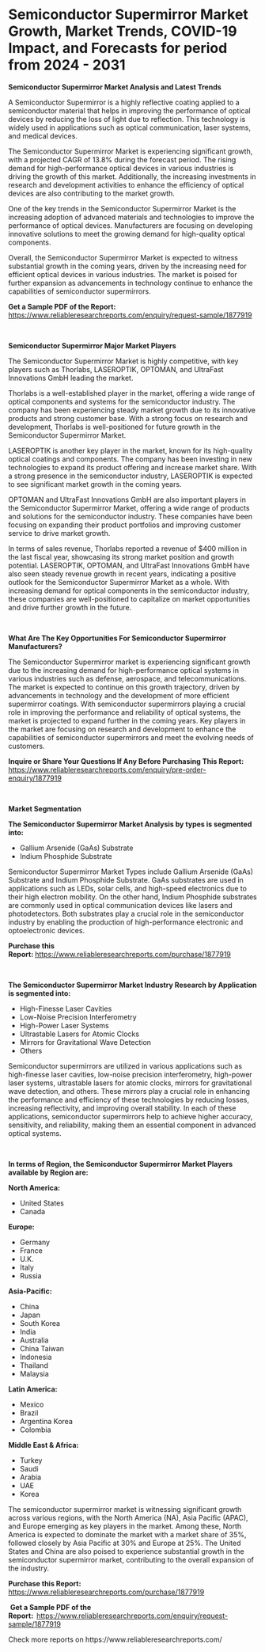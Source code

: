 <p><h1>Semiconductor Supermirror Market Growth, Market Trends, COVID-19 Impact, and Forecasts for period from 2024 - 2031</h1></p><p><strong>Semiconductor Supermirror Market Analysis and Latest Trends</strong></p>
<p><p>A Semiconductor Supermirror is a highly reflective coating applied to a semiconductor material that helps in improving the performance of optical devices by reducing the loss of light due to reflection. This technology is widely used in applications such as optical communication, laser systems, and medical devices.</p><p>The Semiconductor Supermirror Market is experiencing significant growth, with a projected CAGR of 13.8% during the forecast period. The rising demand for high-performance optical devices in various industries is driving the growth of this market. Additionally, the increasing investments in research and development activities to enhance the efficiency of optical devices are also contributing to the market growth.</p><p>One of the key trends in the Semiconductor Supermirror Market is the increasing adoption of advanced materials and technologies to improve the performance of optical devices. Manufacturers are focusing on developing innovative solutions to meet the growing demand for high-quality optical components.</p><p>Overall, the Semiconductor Supermirror Market is expected to witness substantial growth in the coming years, driven by the increasing need for efficient optical devices in various industries. The market is poised for further expansion as advancements in technology continue to enhance the capabilities of semiconductor supermirrors.</p></p>
<p><strong>Get a Sample PDF of the Report:&nbsp;</strong> <a href="https://www.reliableresearchreports.com/enquiry/request-sample/1877919">https://www.reliableresearchreports.com/enquiry/request-sample/1877919</a></p>
<p>&nbsp;</p>
<p><strong>Semiconductor Supermirror Major Market Players</strong></p>
<p><p>The Semiconductor Supermirror Market is highly competitive, with key players such as Thorlabs, LASEROPTIK, OPTOMAN, and UltraFast Innovations GmbH leading the market. </p><p>Thorlabs is a well-established player in the market, offering a wide range of optical components and systems for the semiconductor industry. The company has been experiencing steady market growth due to its innovative products and strong customer base. With a strong focus on research and development, Thorlabs is well-positioned for future growth in the Semiconductor Supermirror Market.</p><p>LASEROPTIK is another key player in the market, known for its high-quality optical coatings and components. The company has been investing in new technologies to expand its product offering and increase market share. With a strong presence in the semiconductor industry, LASEROPTIK is expected to see significant market growth in the coming years.</p><p>OPTOMAN and UltraFast Innovations GmbH are also important players in the Semiconductor Supermirror Market, offering a wide range of products and solutions for the semiconductor industry. These companies have been focusing on expanding their product portfolios and improving customer service to drive market growth.</p><p>In terms of sales revenue, Thorlabs reported a revenue of $400 million in the last fiscal year, showcasing its strong market position and growth potential. LASEROPTIK, OPTOMAN, and UltraFast Innovations GmbH have also seen steady revenue growth in recent years, indicating a positive outlook for the Semiconductor Supermirror Market as a whole. With increasing demand for optical components in the semiconductor industry, these companies are well-positioned to capitalize on market opportunities and drive further growth in the future.</p></p>
<p>&nbsp;</p>
<p><strong>What Are The Key Opportunities For Semiconductor Supermirror Manufacturers?</strong></p>
<p><p>The Semiconductor Supermirror market is experiencing significant growth due to the increasing demand for high-performance optical systems in various industries such as defense, aerospace, and telecommunications. The market is expected to continue on this growth trajectory, driven by advancements in technology and the development of more efficient supermirror coatings. With semiconductor supermirrors playing a crucial role in improving the performance and reliability of optical systems, the market is projected to expand further in the coming years. Key players in the market are focusing on research and development to enhance the capabilities of semiconductor supermirrors and meet the evolving needs of customers.</p></p>
<p><strong>Inquire or Share Your Questions If Any Before Purchasing This Report:</strong> <a href="https://www.reliableresearchreports.com/enquiry/pre-order-enquiry/1877919">https://www.reliableresearchreports.com/enquiry/pre-order-enquiry/1877919</a></p>
<p>&nbsp;</p>
<p><strong>Market Segmentation</strong></p>
<p><strong>The Semiconductor Supermirror Market Analysis by types is segmented into:</strong></p>
<p><ul><li>Gallium Arsenide (GaAs) Substrate</li><li>Indium Phosphide Substrate</li></ul></p>
<p><p>Semiconductor Supermirror Market Types include Gallium Arsenide (GaAs) Substrate and Indium Phosphide Substrate. GaAs substrates are used in applications such as LEDs, solar cells, and high-speed electronics due to their high electron mobility. On the other hand, Indium Phosphide substrates are commonly used in optical communication devices like lasers and photodetectors. Both substrates play a crucial role in the semiconductor industry by enabling the production of high-performance electronic and optoelectronic devices.</p></p>
<p><strong>Purchase this Report:&nbsp;</strong><a href="https://www.reliableresearchreports.com/purchase/1877919">https://www.reliableresearchreports.com/purchase/1877919</a></p>
<p>&nbsp;</p>
<p><strong>The Semiconductor Supermirror Market Industry Research by Application is segmented into:</strong></p>
<p><ul><li>High-Finesse Laser Cavities</li><li>Low-Noise Precision Interferometry</li><li>High-Power Laser Systems</li><li>Ultrastable Lasers for Atomic Clocks</li><li>Mirrors for Gravitational Wave Detection</li><li>Others</li></ul></p>
<p><p>Semiconductor supermirrors are utilized in various applications such as high-finesse laser cavities, low-noise precision interferometry, high-power laser systems, ultrastable lasers for atomic clocks, mirrors for gravitational wave detection, and others. These mirrors play a crucial role in enhancing the performance and efficiency of these technologies by reducing losses, increasing reflectivity, and improving overall stability. In each of these applications, semiconductor supermirrors help to achieve higher accuracy, sensitivity, and reliability, making them an essential component in advanced optical systems.</p></p>
<p>&nbsp;</p>
<p><strong>In terms of Region, the Semiconductor Supermirror Market Players available by Region are:</strong></p>
<p>
    <p> <strong> North America: </strong>
        <ul>
            <li>United States</li>
            <li>Canada</li>
        </ul>
        </p> 
    <p> <strong> Europe: </strong>
        <ul>
            <li>Germany</li>
            <li>France</li>
            <li>U.K.</li>
            <li>Italy</li>
            <li>Russia</li>
        </ul>
        </p> 
    <p> <strong> Asia-Pacific: </strong>
        <ul>
            <li>China</li>
            <li>Japan</li>
            <li>South Korea</li>
            <li>India</li>
            <li>Australia</li>
            <li>China Taiwan</li>
            <li>Indonesia</li>
            <li>Thailand</li>
            <li>Malaysia</li>
        </ul>
        </p> 
    <p> <strong> Latin America: </strong>
        <ul>
            <li>Mexico</li>
            <li>Brazil</li>
            <li>Argentina Korea</li>
            <li>Colombia</li>
        </ul>
        </p> 
    <p> <strong> Middle East & Africa: </strong>
        <ul>
            <li>Turkey</li>
            <li>Saudi</li>
            <li>Arabia</li>
            <li>UAE</li>
            <li>Korea</li>
        </ul>
    </p>
    </p>
<p><p>The semiconductor supermirror market is witnessing significant growth across various regions, with the North America (NA), Asia Pacific (APAC), and Europe emerging as key players in the market. Among these, North America is expected to dominate the market with a market share of 35%, followed closely by Asia Pacific at 30% and Europe at 25%. The United States and China are also poised to experience substantial growth in the semiconductor supermirror market, contributing to the overall expansion of the industry.</p></p>
<p><strong>Purchase this Report: </strong><a href="https://www.reliableresearchreports.com/purchase/1877919">https://www.reliableresearchreports.com/purchase/1877919</a></p>
<p>&nbsp;<strong>Get a Sample PDF of the Report:&nbsp;&nbsp;</strong><a href="https://www.reliableresearchreports.com/enquiry/request-sample/1877919">https://www.reliableresearchreports.com/enquiry/request-sample/1877919</a></p>
<p><strong></strong></p>
<p>Check more reports on https://www.reliableresearchreports.com/</p>